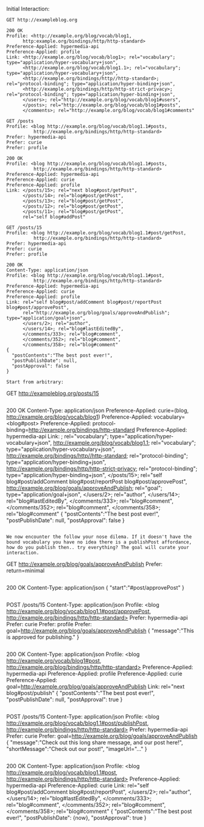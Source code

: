 Initial Interaction:
```
GET http://exampleblog.org
```

```
200 OK
Profile: <http://example.org/blog/vocab/blog1,
	  http:example.org/bindings/http/http-standard>
Preference-Applied: hypermedia-api
Preference-Applied: profile
Link: <http://example.org/blog/vocab/blog1>; rel="vocabulary"; type="application/hyper-vocabulary+json",
      <http://example.org/blog/vocab/blog1.1>; rel="vocabulary"; type="application/hyper-vocabulary+json",
      <http://example.org/bindings/http//http-standard>; rel="protocol-binding"; type="application/hyper-binding+json",
      <http://example.org/bindings/http/http-strict-privacy>; rel="protocol-binding"; type="application/hyper-binding+json",
      </users>; rel="http://example.org/blog/vocab/blog1#users",
      </posts>; rel="http://example.org/blog/vocab/blog1#posts",
      </comments>; rel="http://example.org/blog/vocab/blog1#comments"
```

```
GET /posts
Profile: <blog http://example.org/blog/vocab/blog1.1#posts,
          http://example.org/bindings/http/http-standard>
Prefer: hypermedia-api
Prefer: curie
Prefer: profile
```

```
200 OK
Profile: <blog http://example.org/blog/vocab/blog1.1#posts,
          http://example.org/bindings/http/http-standard>
Preference-Applied: hypermedia-api
Preference-Applied: curie
Preference-Applied: profile
Link: </posts/15>; rel="next blog#post/getPost",
      </posts/14>; rel="blog#post/getPost",
      </posts/13>; rel="blog#post/getPost",
      </posts/12>; rel="blog#post/getPost",
      </posts/11>; rel="blog#post/getPost",
      rel="self blog#addPost"
```

```
GET /posts/15
Profile: <blog http://example.org/blog/vocab/blog1.1#post/getPost,
          http://example.org/bindings/http/http-standard>
Prefer: hypermedia-api
Prefer: curie
Prefer: profile
```

```
200 OK
Content-Type: application/json
Profile: <blog http://example.org/blog/vocab/blog1.1#post,
          http://example.org/bindings/http/http-standard>
Preference-Applied: hypermedia-api
Preference-Applied: curie
Preference-Applied: profile
Link: rel="self blog#post/addComment blog#post/reportPost blog#post/approvePost",
      rel="http://example.org/blog/goals/approveAndPublish"; type="application/goal+json",
      </users/2>; rel="author",
      </users/14>; rel="blog#lastEditedBy",
      </comments/333>; rel="blog#comment",
      </comments/352>; rel="blog#comment",
      </comments/358>; rel="blog#comment"
{
  "postContents":"The best post ever!",
  "postPublishDate": null,
  "postApproval": false
}
```

```
Start from arbitrary:
```
GET http://exampleblog.org/posts/15
```

```
200 OK
Content-Type: application/json
Preference-Applied: curie=(blog, http://example.org/blog/vocab/blog1)
Preference-Applied: vocabulary=<blog#post>
Preference-Applied: protocol-binding=<http://example.org/bindings/http-standard>
Preference-Applied: hypermedia-api
Link: <blog>; rel="vocabulary"; type="application/hyper-vocabulary+json",
      <http://example.org/blog/vocab/blog1.1>; rel="vocabulary"; type="application/hyper-vocabulary+json",
      <http://example.org/bindings/http//http-standard>; rel="protocol-binding"; type="application/hyper-binding+json",
      <http://example.org/bindings/http/http-strict-privacy>; rel="protocol-binding"; type="application/hyper-binding+json",
      </posts/15>; rel="self blog#post/addComment blog#post/reportPost blog#post/approvePost",
      <http://example.org/blog/goals/approveAndPublish>; rel="goal"; type="application/goal+json",
      </users/2>; rel="author",
      </users/14>; rel="blog#lastEditedBy",
      </comments/333>; rel="blog#comment",
      </comments/352>; rel="blog#comment",
      </comments/358>; rel="blog#comment"
{
  "postContents":"The best post ever!",
  "postPublishDate": null,
  "postApproval": false
}
```

We now encounter the follow your nose dilema. If it doesn't have the bound vocabulary you have no idea there is a publishPost affordance, how do you publish then.. try everything? The goal will curate your interaction.

```
GET http://example.org/blog/goals/approveAndPublish
Prefer: return=minimal
```

```
200 OK
Content-Type: application/json
{
  "start":"#post/approvePost"
}
```

```
POST /posts/15
Content-Type: application/json
Profile: <blog http://example.org/blog/vocab/blog1.1#post/approvePost,
          http://example.org/bindings/http/http-standard>
Prefer: hypermedia-api
Prefer: curie
Prefer: profile
Prefer: goal=http://example.org/blog/goals/approveAndPublish
{
  "message":"This is approved for publishing."
}
```

```
200 OK
Content-Type: application/json
Profile: <blog http://example.org/vocab/blog1#post,
          http://example.org/blog/bindings/http/http-standard>
Preference-Applied: hypermedia-api
Preference-Applied: profile
Preference-Applied: curie
Preference-Applied: goal=http://example.org/blog/goals/approveAndPublish
Link: rel="next blog#post/publish"
{
  "postContents":"The best post ever!",
  "postPublishDate": null,
  "postApproval": true
}
```

```
POST /posts/15
Content-Type: application/json
Profile: <blog http://example.org/blog/vocab/blog1.1#post/publishPost,
          http://example.org/bindings/http/http-standard>
Prefer: hypermedia-api
Prefer: curie
Prefer: goal=http://example.org/blog/goals/approveAndPublish
{
  "message":"Check out this long share message, and our post here!",
  "shortMessage":"Check out our post!",
  "imageUrl="..."
}
```

```
200 OK
Content-Type: application/json
Profile: <blog http://example.org/blog/vocab/blog1.1#post,
          http://example.org/bindings/http/http-standard>
Preference-Applied: hypermedia-api
Preference-Applied: curie
Link: rel="self blog#post/addComment blog#post/reportPost",
      </users/2>; rel="author",
      </users/14>; rel="blog#lastEditedBy",
      </comments/333>; rel="blog#comment",
      </comments/352>; rel="blog#comment",
      </comments/358>; rel="blog#comment"
{ 
  "postContents":"The best post ever!",
  "postPublishDate": {now},
  "postApproval": true
}
```
